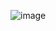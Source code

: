 ![image](https://user-images.githubusercontent.com/103607344/226130158-cd0a8b64-2614-41f7-b520-d5d7e6c2fc60.png)
